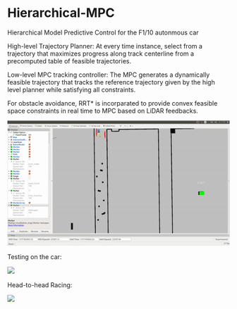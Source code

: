 # Hierarchical-MPC
Hierarchical Model Predictive Control for the F1/10 autonmous car

High-level Trajectory Planner: At every time instance, select from a trajectory that maximizes progress along track centerline from a precomputed table of feasible trajectories.

Low-level MPC tracking controller: The MPC generates a dynamically feasible trajectory that tracks the reference trajectory given by the high level planner while satisfying all constraints.

For obstacle avoidance, RRT* is incorparated to provide convex feasible space constraints in real time to MPC based on LiDAR feedbacks.

![](media/mpc.gif)

Testing on the car: 

![](media/car_testing.gif)

Head-to-head Racing:

![](head-to-head.gif)



